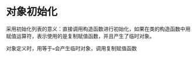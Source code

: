 # 对象初始化

采用初始化列表的意义：直接调用构造函数进行初始化，如果在类的构造函数中用赋值运算符，表示使用的是复制赋值函数，并且产生了临时对象。

对象定义时，用等于`=`会产生临时对象，调用复制赋值函数

